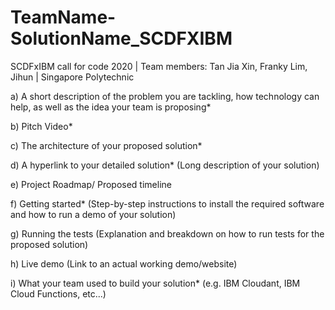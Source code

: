 # TeamName-SolutionName_SCDFXIBM
SCDFxIBM call for code 2020 | Team members: Tan Jia Xin, Franky Lim, Jihun | Singapore Polytechnic

a) A short description of the problem you are tackling, how technology can help, as well as the idea your team is proposing*

b) Pitch Video*

c) The architecture of your proposed solution*

d) A hyperlink to your detailed solution* (Long description of your solution)

e) Project Roadmap/ Proposed timeline

f) Getting started* (Step-by-step instructions to install the required software and how to run a demo of your solution)

g) Running the tests (Explanation and breakdown on how to run tests for the proposed solution)

h) Live demo (Link to an actual working demo/website)

i) What your team used to build your solution* (e.g. IBM Cloudant, IBM Cloud Functions, etc...)
